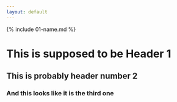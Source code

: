 ```yaml
---
layout: default
---
```


{% include 01-name.md %}
# This is supposed to be Header 1
## This is probably header number 2
### And this looks like it is the third one


